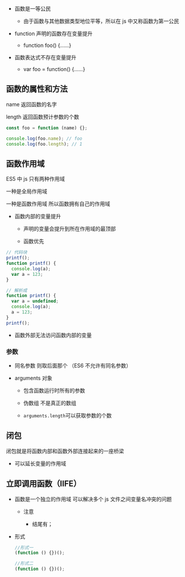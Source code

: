 - 函数是一等公民

  - 由于函数与其他数据类型地位平等，所以在 js 中又称函数为第一公民

- function 声明的函数存在变量提升

  - function foo() {......}

- 函数表达式不存在变量提升

  - var foo = function() {......}

## 函数的属性和方法

name 返回函数的名字

length 返回函数预计参数的个数

```js
const foo = function (name) {};

console.log(foo.name); // foo
console.log(foo.length); // 1
```

## 函数作用域

ES5 中 js 只有两种作用域

一种是全局作用域

一种是函数作用域 所以函数拥有自己的作用域

- 函数内部的变量提升

  - 声明的变量会提升到所在作用域的最顶部

  - 函数优先

```js
// 代码块
printf();
function printf() {
  console.log(a);
  var a = 123;
}

// 解析成
function printf() {
  var a = undefined;
  console.log(a);
  a = 123;
}
printf();
```

- 函数外部无法访问函数内部的变量

### 参数

- 同名参数 则取后面那个 （ES6 不允许有同名参数）

- arguments 对象

  - 包含函数运行时所有的参数

  - 伪数组 不是真正的数组

  - `arguments.length`可以获取参数的个数

## 闭包

闭包就是将函数内部和函数外部连接起来的一座桥梁

- 可以延长变量的作用域

## 立即调用函数（IIFE）

- 函数是一个独立的作用域 可以解决多个 js 文件之间变量名冲突的问题

  - 注意

    - 结尾有；

- 形式

  ```js
  //形式一
  (function () {})();

  //形式二
  (function () {})();
  ```
